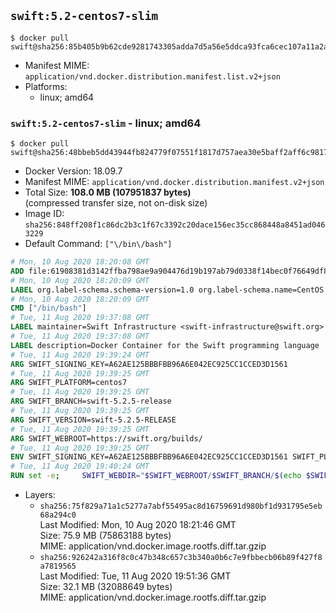 ## `swift:5.2-centos7-slim`

```console
$ docker pull swift@sha256:85b405b9b62cde9281743305adda7d5a56e5ddca93fca6cec107a11a2ae2549c
```

-	Manifest MIME: `application/vnd.docker.distribution.manifest.list.v2+json`
-	Platforms:
	-	linux; amd64

### `swift:5.2-centos7-slim` - linux; amd64

```console
$ docker pull swift@sha256:48bbeb5dd43944fb824779f07551f1817d757aea30e5baff2aff6c9817e7b232
```

-	Docker Version: 18.09.7
-	Manifest MIME: `application/vnd.docker.distribution.manifest.v2+json`
-	Total Size: **108.0 MB (107951837 bytes)**  
	(compressed transfer size, not on-disk size)
-	Image ID: `sha256:848ff208f1c86dc2b3c1f67c3392c20dace156ec35cc868448a8451ad0463229`
-	Default Command: `["\/bin\/bash"]`

```dockerfile
# Mon, 10 Aug 2020 18:20:08 GMT
ADD file:61908381d3142ffba798ae9a904476d19b197ab79d0338f14bec0f76649df8d4 in / 
# Mon, 10 Aug 2020 18:20:09 GMT
LABEL org.label-schema.schema-version=1.0 org.label-schema.name=CentOS Base Image org.label-schema.vendor=CentOS org.label-schema.license=GPLv2 org.label-schema.build-date=20200809 org.opencontainers.image.title=CentOS Base Image org.opencontainers.image.vendor=CentOS org.opencontainers.image.licenses=GPL-2.0-only org.opencontainers.image.created=2020-08-09 00:00:00+01:00
# Mon, 10 Aug 2020 18:20:09 GMT
CMD ["/bin/bash"]
# Tue, 11 Aug 2020 19:37:08 GMT
LABEL maintainer=Swift Infrastructure <swift-infrastructure@swift.org>
# Tue, 11 Aug 2020 19:37:08 GMT
LABEL description=Docker Container for the Swift programming language
# Tue, 11 Aug 2020 19:39:24 GMT
ARG SWIFT_SIGNING_KEY=A62AE125BBBFBB96A6E042EC925CC1CCED3D1561
# Tue, 11 Aug 2020 19:39:25 GMT
ARG SWIFT_PLATFORM=centos7
# Tue, 11 Aug 2020 19:39:25 GMT
ARG SWIFT_BRANCH=swift-5.2.5-release
# Tue, 11 Aug 2020 19:39:25 GMT
ARG SWIFT_VERSION=swift-5.2.5-RELEASE
# Tue, 11 Aug 2020 19:39:25 GMT
ARG SWIFT_WEBROOT=https://swift.org/builds/
# Tue, 11 Aug 2020 19:39:25 GMT
ENV SWIFT_SIGNING_KEY=A62AE125BBBFBB96A6E042EC925CC1CCED3D1561 SWIFT_PLATFORM=centos7 SWIFT_BRANCH=swift-5.2.5-release SWIFT_VERSION=swift-5.2.5-RELEASE SWIFT_WEBROOT=https://swift.org/builds/
# Tue, 11 Aug 2020 19:40:24 GMT
RUN set -e;     SWIFT_WEBDIR="$SWIFT_WEBROOT/$SWIFT_BRANCH/$(echo $SWIFT_PLATFORM | tr -d .)/"     && SWIFT_BIN_URL="$SWIFT_WEBDIR/$SWIFT_VERSION/$SWIFT_VERSION-$SWIFT_PLATFORM.tar.gz"     && SWIFT_SIG_URL="$SWIFT_BIN_URL.sig"     && export GNUPGHOME="$(mktemp -d)"     && curl -fsSL "$SWIFT_BIN_URL" -o swift.tar.gz "$SWIFT_SIG_URL" -o swift.tar.gz.sig     && gpg --batch --quiet --keyserver ha.pool.sks-keyservers.net --recv-keys "$SWIFT_SIGNING_KEY"     && gpg --batch --verify swift.tar.gz.sig swift.tar.gz     && tar -xzf swift.tar.gz --directory / --strip-components=1 $SWIFT_VERSION-$SWIFT_PLATFORM/usr/lib/swift/linux     && chmod -R o+r /usr/lib/swift     && rm -rf "$GNUPGHOME" swift.tar.gz.sig swift.tar.gz
```

-	Layers:
	-	`sha256:75f829a71a1c5277a7abf55495ac8d16759691d980bf1d931795e5eb68a294c0`  
		Last Modified: Mon, 10 Aug 2020 18:21:46 GMT  
		Size: 75.9 MB (75863188 bytes)  
		MIME: application/vnd.docker.image.rootfs.diff.tar.gzip
	-	`sha256:926242a316f8c0c47b348c657c3b340a0b6c7e9fbbecb06b89f427f8a7819565`  
		Last Modified: Tue, 11 Aug 2020 19:51:36 GMT  
		Size: 32.1 MB (32088649 bytes)  
		MIME: application/vnd.docker.image.rootfs.diff.tar.gzip

